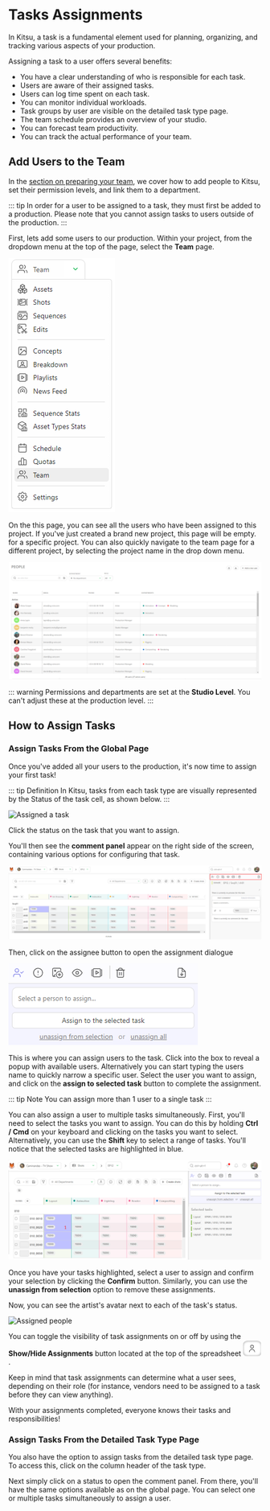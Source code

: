 # Tasks Assignments

In Kitsu, a task is a fundamental element used for planning, organizing, and tracking various aspects of your production. 

Assigning a task to a user offers several benefits:
- You have a clear understanding of who is responsible for each task.
- Users are aware of their assigned tasks.
- Users can log time spent on each task.
- You can monitor individual workloads.
- Task groups by user are visible on the detailed task type page.
- The team schedule provides an overview of your studio.
- You can forecast team productivity.
- You can track the actual performance of your team.


## Add Users to the Team

In the [section on preparing your team](../team/README.md), we cover how to add people to Kitsu, set their permission levels, and link them to a department.

::: tip
In order for a user to be assigned to a task, they must first be added to a production. Please note that you cannot assign tasks to users outside of the production.
:::

First, lets add some users to our production. Within your project, from the dropdown menu at the top of the page, select the **Team** page.

![Drop down menu team](../img/getting-started/drop_down_menu_team.png)

On the this page, you can see all the users who have been assigned to this project. If you've just created a brand new project, this page will be empty. for a specific project. You can also quickly navigate to the team page for a different project, by selecting the project name in the drop down menu.

![Team page](../img/getting-started/team_page.png)

::: warning
Permissions and departments are set at the **Studio Level**. You can't adjust these at the production level.
:::


## How to Assign Tasks
### Assign Tasks From the Global Page

Once you've added all your users to the production, it's now time to assign your first task!

::: tip Definition
In Kitsu, tasks from each task type are visually represented by the Status of the task cell, as shown below.
:::

![Assigned a task](../img/getting-started/task_assigned.png)

Click the status on the task that you want to assign.

You'll then see the **comment panel** appear on the right side of the screen, containing various options for configuring that task.

![Blue menu](../img/getting-started/blue_menu.png)

Then, click on the assignee button to open the assignment dialogue

![Selected people](../img/getting-started/select_people.png)

This is where you can assign users to the task. Click into the box to reveal a popup with available users. Alternatively you can start typing the users name to quickly narrow a specific user. Select the user you want to assign, and click on the **assign to selected task** button to complete the assignment. 

::: tip Note
You can assign more than 1 user to a single task
:::

You can also assign a user to multiple tasks simultaneously. First, you'll need to select the tasks you want to assign. You can do this by holding **Ctrl / Cmd** on your keyboard and clicking on the tasks you want to select. Alternatively, you can use the **Shift** key to select a range of tasks. You'll notice that the selected tasks are highlighted in blue.

![Assigned multiple people](../img/getting-started/assigned_multiple.png)

Once you have your tasks highlighted, select a user to assign and confirm your selection by clicking the **Confirm** button. Similarly, you can use the **unassign from selection** option to remove these assignments.

Now, you can see the artist's avatar next to each of the task's status.

![Assigned people](../img/getting-started/assignation.png)

You can toggle the visibility of task assignments on or off by using the **Show/Hide Assignments** button located at the top of the spreadsheet ![Hide assignations](../img/getting-started/hide_assignation.png).

Keep in mind that task assignments can determine what a user sees, depending on their role (for instance, vendors need to be assigned to a task before they can view anything).

With your assignments completed, everyone knows their tasks and responsibilities!

### Assign Tasks From the Detailed Task Type Page

You also have the option to assign tasks from the detailed task type page. To access this, click on the column header of the task type.

Next simply click on a status to open the comment panel. From there, you'll have the same options available as on the global page. You can select one or multiple tasks simultaneously to assign a user.





